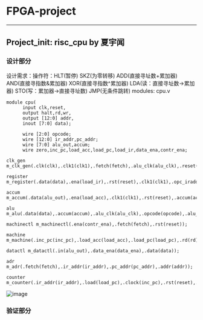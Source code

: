 # FPGA-project
---
## Project_init: risc_cpu by 夏宇闻
### 设计部分
设计需求：操作符：HLT(暂停) SKZ(为零转移) ADD(直接寻址数+累加器) AND(直接寻指数&累加器) XOR(直接寻指数^累加器) LDA(读：直接寻址数->累加器) STO(写：累加器->直接寻址数) JMP(无条件跳转) 
modules: cpu.v
```
module cpu(
      input clk,reset,
      output halt,rd,wr,
      output [12:0] addr,
      inout [7:0] data);
      
      wire [2:0] opcode;
      wire [12:0] ir_addr,pc_addr;
      wire [7:0] alu_out,accum;
      wire zero,inc_pc,load_acc,load_pc,load_ir,data_ena,contr_ena;

clk_gen m_clk_gen(.clk(clk),.clk1(clk1),.fetch(fetch),.alu_clk(alu_clk),.reset(reset));
                      
register m_register(.data(data),.ena(load_ir),.rst(reset),.clk1(clk1),.opc_iraddr({opcode,ir_addr}));
                        
accum m_accum(.data(alu_out),.ena(load_acc),.clk1(clk1),.rst(reset),.accum(accum));
                  
alu m_alu(.data(data),.accum(accum),.alu_clk(alu_clk),.opcode(opcode),.alu_out(alu_out),.zero(zero));
              
machinectl m_machinectl(.ena(contr_ena),.fetch(fetch),.rst(reset));
                            
machine m_machine(.inc_pc(inc_pc),.load_acc(load_acc),.load_pc(load_pc),.rd(rd),.wr(wr),.load_ir(load_ir),.clk1(clk1),.datactl_ena(data_ena),.halt(halt),.zero(zero),.ena(contr_ena),.opcode(opcode));
                      
datactl m_datactl(.in(alu_out),.data_ena(data_ena),.data(data));
                      
adr m_adr(.fetch(fetch),.ir_addr(ir_addr),.pc_addr(pc_addr),.addr(addr));
              
counter m_counter(.ir_addr(ir_addr),.load(load_pc),.clock(inc_pc),.rst(reset),.pc_addr(pc_addr));
```
![image](https://user-images.githubusercontent.com/41823230/177723406-e3e15e1c-9ad9-4fa2-b6d7-e6655300a38a.png)

### 验证部分

